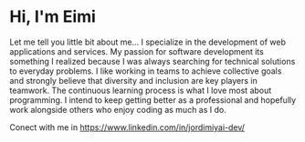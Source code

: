 # Hi, I'm Eimi 
Let me tell you little bit about me...
I specialize in the development of web applications and services. 
My passion for software development its something I realized because I was always searching for technical solutions to everyday problems. 
I like working in teams to achieve collective goals and strongly believe that diversity and inclusion are key players in teamwork.
The continuous learning process is what I love most about programming. 
I intend to keep getting better as a professional and hopefully work alongside others who enjoy coding as much as I do.

Conect with me in https://www.linkedin.com/in/jordimiyai-dev/
